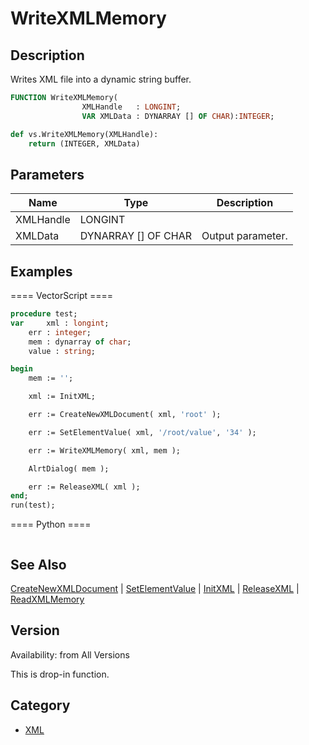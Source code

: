 # WriteXMLMemory

## Description
Writes XML file into a dynamic string buffer.

```pascal
FUNCTION WriteXMLMemory(
				XMLHandle   : LONGINT;
				VAR XMLData : DYNARRAY [] OF CHAR):INTEGER;
```

```python
def vs.WriteXMLMemory(XMLHandle):
    return (INTEGER, XMLData)
```

## Parameters
|Name|Type|Description|
|---|---|---|
|XMLHandle|LONGINT|   |
|XMLData|DYNARRAY [] OF CHAR|Output parameter.|

## Examples
==== VectorScript ====
```pascal
procedure test;
var 	xml : longint;
	err : integer;
	mem : dynarray of char;
	value : string;

begin
	mem := '';

	xml := InitXML;	

	err := CreateNewXMLDocument( xml, 'root' );

	err := SetElementValue( xml, '/root/value', '34' );

	err := WriteXMLMemory( xml, mem );

	AlrtDialog( mem );

	err := ReleaseXML( xml );
end;
run(test);
```
==== Python ====
```python

```

## See Also
[CreateNewXMLDocument](CreateNewXMLDocument.md) | [SetElementValue](SetElementValue.md) | [InitXML](InitXML.md) | [ReleaseXML](ReleaseXML.md) | [ReadXMLMemory](ReadXMLMemory.md)

## Version
Availability: from All Versions

This is drop-in function.

## Category
* [XML](../Categories/XML.md)
